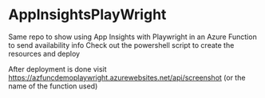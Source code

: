 # AppInsightsPlayWright
Same repo to show using App Insights with Playwright in an Azure Function to send availability info
Check out the powershell script to create the resources and deploy

After deployment is done visit https://azfuncdemoplaywright.azurewebsites.net/api/screenshot (or the name of the function used)
